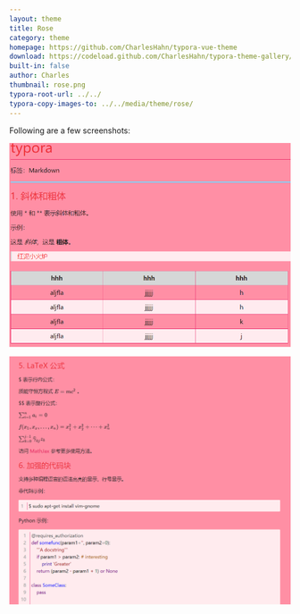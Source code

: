 ```yaml
---
layout: theme
title: Rose
category: theme
homepage: https://github.com/CharlesHahn/typora-vue-theme
download: https://codeload.github.com/CharlesHahn/typora-theme-gallery/media/theme/rose/rose.css
built-in: false
author: Charles
thumbnail: rose.png
typora-root-url: ../../
typora-copy-images-to: ../../media/theme/rose/
---
```


Following are a few screenshots:

![typora_pic_0](/media/theme/rose/pic_0.png)

![typora_pic_1](/media/theme/rose/pic_1.png)
